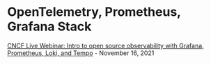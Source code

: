 # OpenTelemetry, Prometheus, Grafana Stack

[CNCF Live Webinar: Intro to open source observability with Grafana, Prometheus, Loki, and Tempo](https://community.cncf.io/events/details/cncf-cncf-online-programs-presents-cncf-live-webinar-intro-to-open-source-observability-with-grafana-prometheus-loki-and-tempo/) - November 16, 2021
